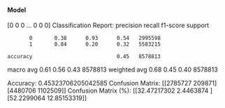 #### Model
[0 0 0 ... 0 0 0]
Classification Report:
              precision    recall  f1-score   support

           0       0.38      0.93      0.54   2995598
           1       0.84      0.20      0.32   5583215

    accuracy                           0.45   8578813
   macro avg       0.61      0.56      0.43   8578813
weighted avg       0.68      0.45      0.40   8578813

Accuracy: 0.45323706205042585
Confusion Matrix:
[[2785727  209871]
 [4480706 1102509]]
Confusion Matrix (%):
[[32.47217302  2.4463874 ]
 [52.2299064  12.85153319]]
